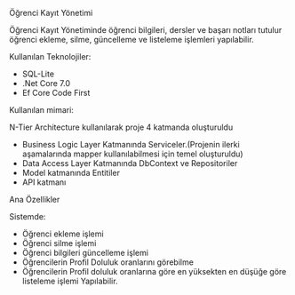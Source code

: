 Öğrenci Kayıt Yönetimi

Öğrenci Kayıt Yönetiminde öğrenci bilgileri, dersler ve başarı notları tutulur öğrenci ekleme, silme, güncelleme ve listeleme işlemleri yapılabilir.

Kullanılan Teknolojiler:
- SQL-Lite
- .Net Core 7.0
- Ef Core Code First

Kullanılan mimari:

 N-Tier Architecture kullanılarak proje 4 katmanda oluşturuldu
 - Business Logic Layer Katmanında Serviceler.(Projenin ilerki aşamalarında mapper kullanılabilmesi için temel oluşturuldu)
 - Data Access Layer Katmanında DbContext ve Repositoriler
 - Model katmanında Entitiler
 - API katmanı

Ana Özellikler 

Sistemde:
-  Öğrenci ekleme işlemi
-  Öğrenci silme işlemi
-  Öğrenci bilgileri güncelleme işlemi
-  Öğrencilerin Profil Doluluk oranlarını görebilme
-  Öğrencilerin Profil doluluk oranlarına göre en yüksekten en düşüğe göre listeleme işlemi
Yapılabilir.


